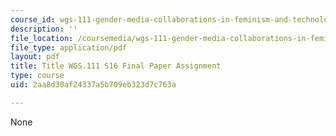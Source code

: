 ```yaml
---
course_id: wgs-111-gender-media-collaborations-in-feminism-and-technology-spring-2016
description: ''
file_location: /coursemedia/wgs-111-gender-media-collaborations-in-feminism-and-technology-spring-2016/2aa8d30af24337a5b709eb323d7c763a_MITWGS_111S16_FinalPaper.pdf
file_type: application/pdf
layout: pdf
title: Title WGS.111 S16 Final Paper Assignment
type: course
uid: 2aa8d30af24337a5b709eb323d7c763a

---
```

None